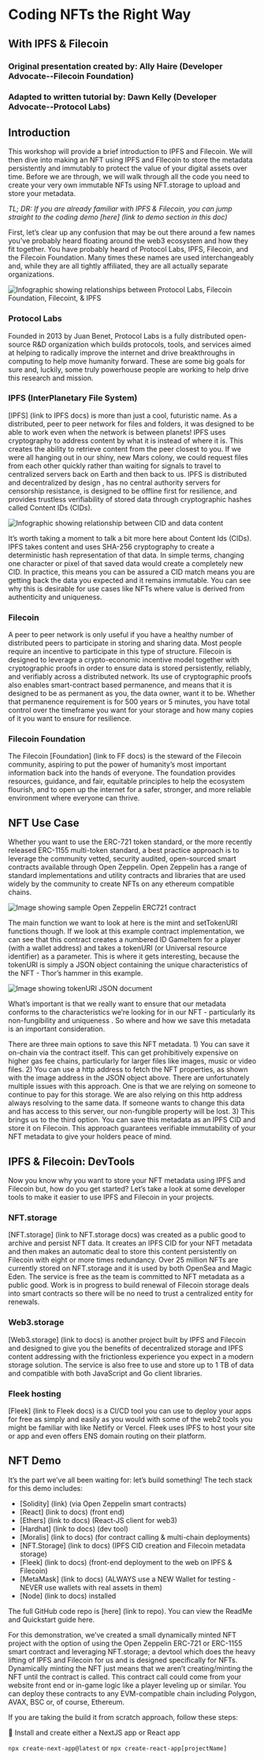 # Coding NFTs the Right Way

## With IPFS & Filecoin

### Original presentation created by: Ally Haire (Developer Advocate--Filecoin Foundation)

### Adapted to written tutorial by: Dawn Kelly (Developer Advocate--Protocol Labs)

## Introduction

This workshop will provide a brief introduction to IPFS and Filecoin. We will then dive into making an NFT using IPFS and FIlecoin to store the metadata persistently and immutably to protect the value of your digital assets over time. Before we are through, we will walk through all the code you need to create your very own immutable NFTs using NFT.storage to upload and store your metadata.

[comment]: # (TODO: link needed)

*TL; DR: If you are already familiar with IPFS & Filecoin, you can jump straight to the coding demo [here] (link to demo section in this doc)*

First, let’s clear up any confusion that may be out there around a few names you’ve probably heard floating around the web3 ecosystem and how they fit together. You have probably heard of Protocol Labs, IPFS, Filecoin, and the Filecoin Foundation. Many times these names are used interchangeably and, while they are all tightly affiliated, they are all actually separate organizations.

[comment]: # (TODO: infographic showing PL, FF, F, & IPFS logos & relationships)

![Infographic showing relationships between Protocol Labs, Filecoin Foundation, Filecoint, & IPFS](https://www.markdownguide.org/assets/images/tux.png)

### Protocol Labs

Founded in 2013 by Juan Benet, Protocol Labs is a fully distributed open-source R&D organization which builds protocols, tools, and services aimed at helping to radically improve the internet and drive breakthroughs in computing to help move humanity forward. These are some big goals for sure and, luckily, some truly powerhouse people are working to help drive this research and mission.

### IPFS (InterPlanetary File System)

[comment]: # (TODO: link to IPFS docs)

[IPFS] (link to IPFS docs) is more than just a cool, futuristic name. As a distributed, peer to peer network for files and folders, it was designed to be able to work even when the network is between planets! IPFS uses cryptography to address content by what it is instead of where it is. This creates the ability to retrieve content from the peer closest to you. If we were all hanging out in our shiny, new Mars colony, we could request files from each other quickly rather than waiting for signals to travel to centralized servers back on Earth and then back to us. IPFS is distributed and decentralized by design , has no central authority servers for censorship resistance, is designed to be offline first for resilience, and provides trustless verifiability of stored data through cryptographic hashes called Content IDs (CIDs).

[comment]: # (TODO: infographic showing same CID = same content)

![Infographic showing relationship between CID and data content](https://www.markdownguide.org/assets/images/tux.png)

It’s worth taking a moment to talk a bit more here about Content Ids (CIDs). IPFS takes content and uses SHA-256 cryptography to create a deterministic hash representation of that data. In simple terms, changing one character or pixel of that saved data would create a completely new CID. In practice, this means you can be assured a CID match means you are getting back the data you expected and it remains immutable. You can see why this is desirable for use cases like NFTs where value is derived from authenticity and uniqueness.

### Filecoin

A peer to peer network is only useful if you have a healthy number of distributed peers to participate in storing and sharing data. Most people require an incentive to participate in this type of structure. Filecoin is designed to leverage a crypto-economic incentive model together with cryptographic proofs in order to ensure data is stored persistently, reliably, and verifiably across a distributed network. Its use of cryptographic proofs also enables smart-contract based permanence, and means that it is designed to be as permanent as you, the data owner, want it to be. Whether that permanence requirement is for 500 years or 5 minutes, you have total control over the timeframe you want for your storage and how many copies of it you want to ensure for resilience.

### Filecoin Foundation

[comment]: # (TODO: link to FF docs)

The Filecoin [Foundation] (link to FF docs) is the steward of the Filecoin community, aspiring to put the power of humanity’s most important information back into the hands of everyone. The foundation provides resources, guidance, and fair, equitable principles to help the ecosystem flourish, and to open up the internet for a safer, stronger, and more reliable environment where everyone can thrive.

## NFT Use Case

Whether you want to use the ERC-721 token standard, or the more recently released ERC-1155 multi-token standard, a best practice approach is to leverage the community vetted, security audited, open-sourced smart contracts available through Open Zeppelin. Open Zeppelin has a range of standard implementations and utility contracts and libraries that are used widely by the community to create NFTs on any ethereum compatible chains.

[comment]: # (TODO: add graphic GameItem contract from OZ)

![Image showing sample Open Zeppelin ERC721 contract](https://www.markdownguide.org/assets/images/tux.png)

The main function we want to look at here is the mint and setTokenURI functions though. If we look at this example contract implementation, we can see that this contract creates a numbered ID GameItem for a player (with a wallet address) and takes a tokenURI (or Universal resource identifier) as a parameter. This is where it gets interesting, because the tokenURI is simply a JSON object containing the unique characteristics of the NFT - Thor’s hammer in this example.

[comment]: # (TODO: add graphic tokenURI JSON example)

![Image showing tokenURI JSON document](https://www.markdownguide.org/assets/images/tux.png)

What’s important is that we really want to ensure that our metadata conforms to the characteristics we’re looking for in our NFT - particularly its non-fungibility and uniqueness . So where and how we save this metadata is an important consideration.

There are three main options to save this NFT metadata. 1) You can save it on-chain via the contract itself. This can get prohibitively expensive on higher gas fee chains, particularly for larger files like images, music or video files. 2) You can use a http address to fetch the NFT properties, as shown with the image address in the JSON object above. There are unfortunately multiple issues with this approach. One is that we are relying on someone to continue to pay for this storage. We are also relying on this http address always resolving to the same data. If someone wants to change this data and has access to this server, our non-fungible property will be lost. 3) This brings us to the third option. You can save this metadata as an IPFS CID and store it on Filecoin. This approach guarantees verifiable immutability of your NFT metadata to give your holders peace of mind.

## IPFS & Filecoin: DevTools

Now you know why you want to store your NFT metadata using IPFS and Filecoin but, how do you get started? Let’s take a look at some developer tools to make it easier to use IPFS and Filecoin in your projects.

### NFT.storage

[comment]: # (TODO: link to NFT.storage docs)

[NFT.storage] (link to NFT.storage docs) was created as a public good to archive and persist NFT data. It creates an IPFS CID for your NFT metadata and then makes an automatic deal to store this content persistently on Filecoin with eight or more times redundancy. Over 25 million NFTs are currently stored on NFT.storage and it is used by both OpenSea and Magic Eden. The service is free as the team is committed to NFT metadata as a public good. Work is in progress to build renewal of Filecoin storage deals into smart contracts so there will be no need to trust a centralized entity for renewals.

### Web3.storage

[comment]: # (TODO: link to Web3.storage docs)

[Web3.storage] (link to docs)  is another project built by IPFS and Filecoin and designed to give you the benefits of decentralized storage and IPFS content addressing with the frictionless experience you expect in a modern storage solution. The service is also free to use and store up to 1 TB of data and compatible with both JavaScript and Go client libraries.

### Fleek hosting

[comment]: # (TODO: link to Fleek docs)

[Fleek] (link to Fleek docs) is a CI/CD tool you can use to deploy your apps for free as simply and easily as you would with some of the web2 tools you might be familiar with like Netlify or Vercel. Fleek uses IPFS to host your site or app and even offers ENS domain routing on their platform.

## NFT Demo

It’s the part we’ve all been waiting for: let’s build something! The tech stack for this demo includes:

[comment]: # (TODO: links to docs for each)

- [Solidity] (link) (via Open Zeppelin smart contracts)
- [React] (link to docs) (front end)
- [Ethers] (link to docs) (React-JS client for web3)
- [Hardhat] (link to docs) (dev tool)
- [Moralis] (link to docs) (for contract calling & multi-chain deployments)
- [NFT.Storage] (link to docs) (IPFS CID creation and Filecoin metadata storage)
- [Fleek] (link to docs) (front-end deployment to the web on IPFS & Filecoin)
- [MetaMask] (link to docs) (ALWAYS use a NEW Wallet for testing - NEVER use wallets with real assets in them)
- [Node] (link to docs) installed

[comment]: # (TODO: links to GH repos)

The full GitHub code repo is [here] (link to repo). You can view the ReadMe and Quickstart guide here.

For this demonstration, we’ve created a small dynamically minted NFT project with the option of using the Open Zeppelin ERC-721 or ERC-1155 smart contract and leveraging NFT.storage; a devtool which does the heavy lifting of IPFS and Filecoin for us and is designed specifically for NFTs. Dynamically minting the NFT just means that we aren’t creating/minting the NFT until the contract is called. This contract call could come from your website front end or in-game logic like a player leveling up or similar. You can deploy these contracts to any EVM-compatible chain including Polygon, AVAX, BSC or, of course, Ethereum.

If you are taking the build it from scratch approach, follow these steps:

:rocket: Install and create either a NextJS app or React app

```npx create-next-app@latest``` or ```npx create-react-app[projectName]```
